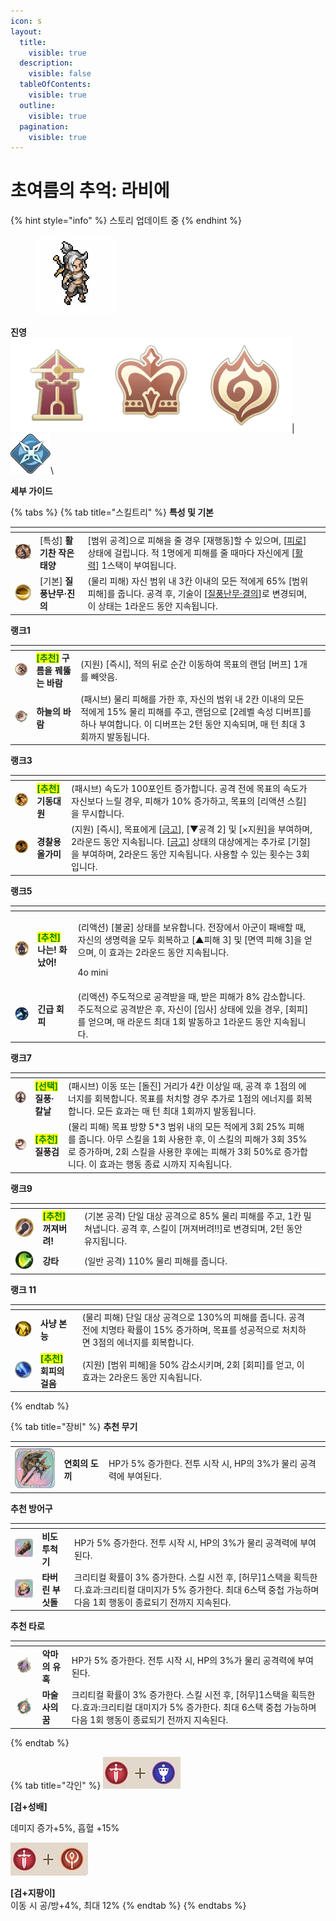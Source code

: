 ```yaml
---
icon: s
layout:
  title:
    visible: true
  description:
    visible: false
  tableOfContents:
    visible: true
  outline:
    visible: true
  pagination:
    visible: true
---
```


# 초여름의 추억: 라비에

{% hint style="info" %}
스토리 업데이트 중
{% endhint %}

<div align="left">

<figure><img src="../../.gitbook/assets/5 (29).png" alt=""><figcaption></figcaption></figure>

</div>

**진영**\
<img src="../../.gitbook/assets/unittag_nightcrimson-150x150.webp" alt="" data-size="line"><img src="../../.gitbook/assets/1 (3).png" alt="" data-size="line"><img src="../../.gitbook/assets/unittag_thebombing-150x150 (2).webp" alt="" data-size="line">| <img src="../../.gitbook/assets/침입자.webp" alt="" data-size="line">\


**세부 가이드**

{% tabs %}
{% tab title="스킬트리" %}
**특성 및 기본**

<table data-view="cards"><thead><tr><th></th><th></th><th></th><th data-hidden data-card-cover data-type="files"></th></tr></thead><tbody><tr><td><img src="../../.gitbook/assets/0 (3).png" alt=""> </td><td>[특성] <strong>활기찬 작은 태양</strong></td><td>[범위 공격]으로 피해을 줄 경우 [재행동]할 수 있으며, [<a data-footnote-ref href="#user-content-fn-1">피로</a>] 상태에 걸립니다. 적 1명에게 피해를 줄 때마다 자신에게 [<a data-footnote-ref href="#user-content-fn-2">활력</a>] 1스택이 부여됩니다. </td><td></td></tr><tr><td><img src="../../.gitbook/assets/70px-疾風亂舞‧真意.png" alt=""></td><td>[기본] <strong>질풍난무·진의</strong></td><td> (물리 피해) 자신 범위 내 3칸 이내의 모든 적에게 65% [범위 피해]를 줍니다. 공격 후, 기술이 [<a data-footnote-ref href="#user-content-fn-3">질풍난무·결의</a>]로 변경되며, 이 상태는 1라운드 동안 지속됩니다.</td><td></td></tr></tbody></table>

**랭크1**

<table data-view="cards"><thead><tr><th></th><th></th><th></th><th data-hidden data-card-cover data-type="files"></th></tr></thead><tbody><tr><td><img src="../../.gitbook/assets/70px-疾風‧穿雲.png" alt="" data-size="original"></td><td><mark style="color:green;"><strong>[추천]</strong></mark><strong> 구름을 꿰뚫는 바람</strong></td><td> (지원) [즉시], 적의 뒤로 순간 이동하여 목표의 랜덤 [버프] 1개를 빼앗음. </td><td></td></tr><tr><td><img src="../../.gitbook/assets/70px-疾風‧斷空.png" alt=""></td><td><strong>하늘의 바람</strong></td><td>(패시브) 물리 피해를 가한 후, 자신의 범위 내 2칸 이내의 모든 적에게 15% 물리 피해를 주고, 랜덤으로 [2레벨 속성 디버프]를 하나 부여합니다. 이 디버프는 2턴 동안 지속되며, 매 턴 최대 3회까지 발동됩니다.</td><td></td></tr></tbody></table>

**랭크3**

<table data-view="cards"><thead><tr><th></th><th></th><th></th><th data-hidden data-card-cover data-type="files"></th></tr></thead><tbody><tr><td><img src="../../.gitbook/assets/70px-機動隊員.png" alt=""></td><td><mark style="color:green;"><strong>[추천]</strong></mark><strong> 기동대원</strong></td><td>(패시브) 속도가 100포인트 증가합니다. 공격 전에 목표의 속도가 자신보다 느릴 경우, 피해가 10% 증가하고, 목표의 [리액션 스킬]을 무시합니다.</td><td></td></tr><tr><td><img src="../../.gitbook/assets/70px-警用套索.png" alt=""></td><td><strong>경찰용 올가미</strong> </td><td>(지원) [즉시], 목표에게 [<a data-footnote-ref href="#user-content-fn-4">금고</a>], [▼공격 2] 및 [×지원]을 부여하며, 2라운드 동안 지속됩니다. [<a data-footnote-ref href="#user-content-fn-5">금고</a>] 상태의 대상에게는 추가로 [기절]을 부여하며, 2라운드 동안 지속됩니다. 사용할 수 있는 횟수는 3회입니다.</td><td></td></tr></tbody></table>

**랭크5**

<table data-view="cards"><thead><tr><th></th><th></th><th></th><th data-hidden data-card-cover data-type="files"></th></tr></thead><tbody><tr><td><img src="../../.gitbook/assets/70px-我！生！氣！了！.png" alt=""></td><td><mark style="color:green;"><strong>[추천]</strong></mark><strong> 나는! 화났어!</strong></td><td><p>(리액션) [불굴] 상태를 보유합니다. 전장에서 아군이 패배할 때, 자신의 생명력을 모두 회복하고 [▲피해 3] 및 [면역 피해 3]을 얻으며, 이 효과는 2라운드 동안 지속됩니다.</p><p>4o mini</p></td><td></td></tr><tr><td><img src="../../.gitbook/assets/70px-緊急避險.png" alt=""></td><td><strong>긴급 회피</strong> </td><td>(리액션) 주도적으로 공격받을 때, 받은 피해가 8% 감소합니다. 주도적으로 공격받은 후, 자신이 [임사] 상태에 있을 경우, [회피]를 얻으며, 매 라운드 최대 1회 발동하고 1라운드 동안 지속됩니다.</td><td></td></tr></tbody></table>

**랭크7**

<table data-view="cards"><thead><tr><th></th><th></th><th></th><th data-hidden data-card-cover data-type="files"></th></tr></thead><tbody><tr><td><img src="../../.gitbook/assets/70px-疾風‧開刃.png" alt=""></td><td><mark style="color:green;"><strong>[선택]</strong></mark><strong> 질풍·칼날</strong></td><td>(패시브) 이동 또는 [돌진] 거리가 4칸 이상일 때, 공격 후 1점의 에너지를 회복합니다. 목표를 처치할 경우 추가로 1점의 에너지를 회복합니다. 모든 효과는 매 턴 최대 1회까지 발동됩니다.</td><td></td></tr><tr><td><img src="../../.gitbook/assets/70px-疾風劍‧亂芒問天.png" alt=""></td><td><mark style="color:green;"><strong>[추천]</strong></mark><strong>  질풍검</strong></td><td> (물리 피해) 목표 방향 5*3 범위 내의 모든 적에게 3회 25% 피해를 줍니다. 아무 스킬을 1회 사용한 후, 이 스킬의 피해가 3회 35%로 증가하며, 2회 스킬을 사용한 후에는 피해가 3회 50%로 증가합니다. 이 효과는 행동 종료 시까지 지속됩니다.</td><td></td></tr></tbody></table>

**랭크9**

<table data-view="cards"><thead><tr><th></th><th></th><th></th><th data-hidden data-card-cover data-type="files"></th></tr></thead><tbody><tr><td><img src="../../.gitbook/assets/70px-吃我一拳！.png" alt=""></td><td><mark style="color:green;"><strong>[추천]</strong></mark><strong> 꺼져버려!</strong></td><td> (기본 공격) 단일 대상 공격으로 85% 물리 피해를 주고, 1칸 밀쳐냅니다. 공격 후, 스킬이 [꺼져버려!!]로 변경되며, 2턴 동안 유지됩니다.</td><td></td></tr><tr><td><img src="../../.gitbook/assets/70px-強力擊.png" alt=""></td><td><strong>강타</strong> </td><td>(일반 공격) 110% 물리 피해를 줍니다.</td><td></td></tr></tbody></table>

**랭크 11**

<table data-view="cards"><thead><tr><th></th><th></th><th></th><th data-hidden data-card-cover data-type="files"></th></tr></thead><tbody><tr><td><img src="../../.gitbook/assets/70px-狩獵衝動.png" alt=""></td><td><strong>사냥 본능</strong></td><td>(물리 피해) 단일 대상 공격으로 130%의 피해를 줍니다. 공격 전에 치명타 확률이 15% 증가하며, 목표를 성공적으로 처치하면 3점의 에너지를 회복합니다.</td><td></td></tr><tr><td><img src="../../.gitbook/assets/70px-閃避步伐.png" alt=""></td><td><mark style="color:green;"><strong>[추천]</strong></mark><strong> 회피의 걸음</strong></td><td>(지원) [범위 피해]을 50% 감소시키며, 2회 [회피]를 얻고, 이 효과는 2라운드 동안 지속됩니다.</td><td></td></tr></tbody></table>
{% endtab %}

{% tab title="장비" %}
**추천 무기**

<table data-view="cards"><thead><tr><th></th><th></th><th data-hidden></th></tr></thead><tbody><tr><td><img src="../../.gitbook/assets/80px-盛宴巨斧.png" alt=""></td><td><strong>연회의 도끼</strong></td><td>HP가 5% 증가한다. 전투 시작 시, HP의 3%가 물리 공격력에 부여된다.</td></tr></tbody></table>

**추천 방어구**

<table data-view="cards"><thead><tr><th></th><th></th><th data-hidden></th></tr></thead><tbody><tr><td><img src="../../.gitbook/assets/a_20.png" alt=""></td><td><strong>비도 투척기</strong></td><td>HP가 5% 증가한다. 전투 시작 시, HP의 3%가 물리 공격력에 부여된다.</td></tr><tr><td><img src="../../.gitbook/assets/a_9.png" alt=""></td><td><strong>타버린 부싯돌</strong></td><td>크리티컬 확률이 3% 증가한다. 스킬 시전 후, [허무]1스택을 획득한다.효과:크리티컬 대미지가 5% 증가한다. 최대 6스택 중첩 가능하며 다음 1회 행동이 종료되기 전까지 지속된다.</td></tr></tbody></table>

**추천 타로**

<table data-view="cards"><thead><tr><th></th><th></th><th data-hidden></th></tr></thead><tbody><tr><td><img src="../../.gitbook/assets/tar_6.webp" alt=""></td><td><strong>악마의 유혹</strong></td><td>HP가 5% 증가한다. 전투 시작 시, HP의 3%가 물리 공격력에 부여된다.</td></tr><tr><td><img src="../../.gitbook/assets/tar_0.webp" alt=""></td><td><strong>마술사의 꿈</strong></td><td>크리티컬 확률이 3% 증가한다. 스킬 시전 후, [허무]1스택을 획득한다.효과:크리티컬 대미지가 5% 증가한다. 최대 6스택 중첩 가능하며 다음 1회 행동이 종료되기 전까지 지속된다.</td></tr></tbody></table>
{% endtab %}

{% tab title="각인" %}
<img src="../../.gitbook/assets/1 (26).png" alt="" data-size="original">

**\[검+성배]**&#x20;

데미지 증가+5%, 흡혈 +15%

<img src="../../.gitbook/assets/1 (27).png" alt="" data-size="original">&#x20;

**\[검+지팡이]** \
이동 시 공/방+4%, 최대 12%
{% endtab %}
{% endtabs %}



[^1]: 디버프: \[특성]의 \[재행동]이 다시 발동하지 않으며, 해제할 수 없고 면역되지 않습니다.

[^2]: 표식: 1스택당 치명타 확률이 1% 증가하며, 해제할 수 없고 면역되지 않습니다. 또한, 10스택일 때 피해가 10% 증가하고, 20스택일 때 치명타 피해가 10% 증가하며, 30스택일 때 피해와 치명타 피해가 추가로 10% 증가합니다.

[^3]: 기술, 자신 범위 내 2칸 이내의 모든 적에게 85% \[범위 피해]를 줍니다. 공격 후, 기술이 \[질풍난무·진의]로 변경됩니다.

[^4]: 디버프: 특정 조건에서 속도가 100 감소하고 이동할 수 없습니다.

[^5]: 디버프: 특정 조건에서 속도가 100 감소하고 이동할 수 없습니다.
